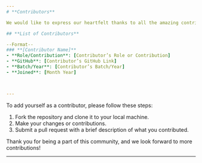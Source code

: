 ```yaml
---
# **Contributors**

We would like to express our heartfelt thanks to all the amazing contributors who have helped make **IOST - Initiative for Open Source Technology** a vibrant and growing community. Your contributions, both big and small, are highly appreciated!

## **List of Contributors**

--Format--
### **[Contributor Name]**
- **Role/Contribution**: [Contributor’s Role or Contribution]
- **GitHub**: [Contributor’s GitHub Link]
- **Batch/Year**: [Contributor’s Batch/Year]
- **Joined**: [Month Year]



---
```


To add yourself as a contributor, please follow these steps:

1. Fork the repository and clone it to your local machine.
2. Make your changes or contributions.
3. Submit a pull request with a brief description of what you contributed.

Thank you for being a part of this community, and we look forward to more contributions!

---

